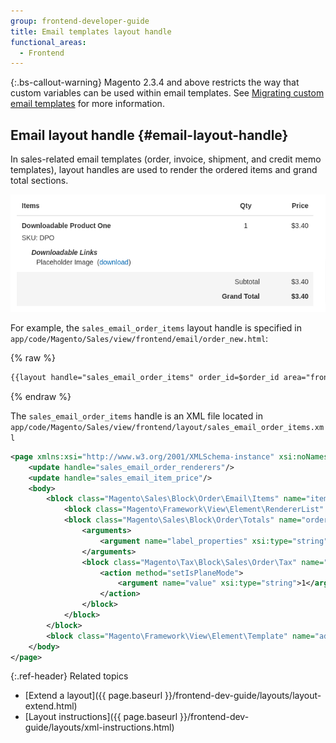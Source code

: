 ```yaml
---
group: frontend-developer-guide
title: Email templates layout handle
functional_areas:
  - Frontend
---
```


{:.bs-callout-warning}
Magento 2.3.4 and above restricts the way that custom variables can be used within email templates.
See [Migrating custom email templates](template-email-migration.html) for more information.

## Email layout handle {#email-layout-handle}

In sales-related email templates (order, invoice, shipment, and credit memo templates), layout handles are used to render the ordered items and grand total sections.

![Email Order Item Details.](../../_images/frontend/email-order-items-render.png)

For example, the `sales_email_order_items` layout handle is specified in `app/code/Magento/Sales/view/frontend/email/order_new.html`:

{% raw %}
```html
{{layout handle="sales_email_order_items" order_id=$order_id area="frontend"}}
```
{% endraw %}

The `sales_email_order_items` handle is an XML file located in `app/code/Magento/Sales/view/frontend/layout/sales_email_order_items.xml`

```xml
<page xmlns:xsi="http://www.w3.org/2001/XMLSchema-instance" xsi:noNamespaceSchemaLocation="urn:magento:framework:View/Layout/etc/page_configuration.xsd" label="Email Order Items List" design_abstraction="custom">
    <update handle="sales_email_order_renderers"/>
    <update handle="sales_email_item_price"/>
    <body>
        <block class="Magento\Sales\Block\Order\Email\Items" name="items" template="Magento_Sales::email/items.phtml" cacheable="false">
            <block class="Magento\Framework\View\Element\RendererList" name="sales.email.order.renderers" as="renderer.list"/>
            <block class="Magento\Sales\Block\Order\Totals" name="order_totals" template="Magento_Sales::order/totals.phtml">
                <arguments>
                    <argument name="label_properties" xsi:type="string">colspan="2"</argument>
                </arguments>
                <block class="Magento\Tax\Block\Sales\Order\Tax" name="tax" template="Magento_Tax::order/tax.phtml">
                    <action method="setIsPlaneMode">
                        <argument name="value" xsi:type="string">1</argument>
                    </action>
                </block>
            </block>
        </block>
        <block class="Magento\Framework\View\Element\Template" name="additional.product.info" template="Magento_Theme::template.phtml"/>
    </body>
</page>
```

{:.ref-header}
Related topics

*  [Extend a layout]({{ page.baseurl }}/frontend-dev-guide/layouts/layout-extend.html)
*  [Layout instructions]({{ page.baseurl }}/frontend-dev-guide/layouts/xml-instructions.html)
